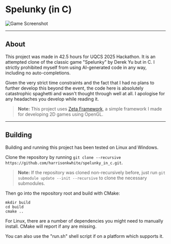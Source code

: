 # Spelunky (in C)

<img src="https://github.com/user-attachments/assets/83653198-c3ca-43d6-9806-126987b8319e" alt="Game Screenshot" style="max-width: 100%; height: auto;" />

---

## About

This project was made in 42.5 hours for UQCS 2025 Hackathon. It is an attempted clone of the classic game "Spelunky" by Derek Yu but in C. I strictly prohibited myself from using AI-generated code in any way, including no auto-completions.

Given the very strict time constraints and the fact that I had no plans to further develop this beyond the event, the code here is absolutely catastrophic spaghetti and wasn't thought through well at all. I apologise for any headaches you develop while reading it.

> **Note:** This project uses [Zeta Framework](https://github.com/harrisonkwhite/zeta_framework), a simple framework I made for developing 2D games using OpenGL.

---

## Building

Building and running this project has been tested on Linux and Windows.

Clone the repository by running `git clone --recursive https://github.com/harrisonkwhite/spelunky_in_c.git`.

> **Note:** If the repository was cloned non-recursively before, just run `git submodule update --init --recursive` to clone the necessary submodules.

Then go into the repository root and build with CMake:

```
mkdir build
cd build
cmake ..
```

For Linux, there are a number of dependencies you might need to manually install. CMake will report if any are missing.

You can also use the "run.sh" shell script if on a platform which supports it.
